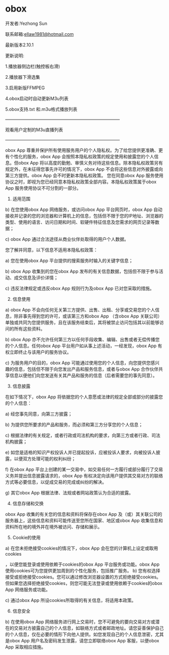# obox

开发者:Yezhong Sun

联系邮箱:ellaw1981@hotmail.com

最新版本2.10.1

更新说明:

1.播放器侧边栏(触控板右滑)

2.播放器下滑选集

3.启用新版FFMPEG

4.obox启动时自动更新M3u列表

5.obox支持.txt 和.m3u格式播放列表

——————————————————————————

观看用户定制的M3u直播列表

——————————————————————————

obox App 尊重并保护所有使用服务用户的个人隐私权。为了给您提供更准确、更有个性化的服务，obox App 会按照本隐私权政策的规定使用和披露您的个人信息。但obox App 将以高度的勤勉、审慎义务对待这些信息。除本隐私权政策另有规定外，在未征得您事先许可的情况下，obox App 不会将这些信息对外披露或向第三方提供。obox App 会不时更新本隐私权政策。 您在同意obox App 服务使用协议之时，即视为您已经同意本隐私权政策全部内容。本隐私权政策属于obox App 服务使用协议不可分割的一部分。 

1. 适用范围  

b) 在您使用obox App 网络服务，或访问obox App 平台网页时，obox App 自动接收并记录的您的浏览器和计算机上的信息，包括但不限于您的IP地址、浏览器的类型、使用的语言、访问日期和时间、软硬件特征信息及您需求的网页记录等数据； 

c) obox App 通过合法途径从商业伙伴处取得的用户个人数据。 

您了解并同意，以下信息不适用本隐私权政策： 

a) 您在使用obox App 平台提供的搜索服务时输入的关键字信息； 

b) obox App 收集到的您在obox App 发布的有关信息数据，包括但不限于参与活动、成交信息及评价详情； 

c) 违反法律规定或违反obox App 规则行为及obox App 已对您采取的措施。 

2. 信息使用 

a) obox App 不会向任何无关第三方提供、出售、出租、分享或交易您的个人信息，除非事先得到您的许可，或该第三方和obox App （含obox App 关联公司）单独或共同为您提供服务，且在该服务结束后，其将被禁止访问包括其以前能够访问的所有这些资料。 

b) obox App 亦不允许任何第三方以任何手段收集、编辑、出售或者无偿传播您的个人信息。任何obox App 平台用户如从事上述活动，一经发现，obox App 有权立即终止与该用户的服务协议。 

c) 为服务用户的目的，obox App 可能通过使用您的个人信息，向您提供您感兴趣的信息，包括但不限于向您发出产品和服务信息，或者与obox App 合作伙伴共享信息以便他们向您发送有关其产品和服务的信息（后者需要您的事先同意）。 

3. 信息披露 

在如下情况下，obox App 将依据您的个人意愿或法律的规定全部或部分的披露您的个人信息： 

a) 经您事先同意，向第三方披露； 

b) 为提供您所要求的产品和服务，而必须和第三方分享您的个人信息； 

c) 根据法律的有关规定，或者行政或司法机构的要求，向第三方或者行政、司法机构披露； 

e) 如您是适格的知识产权投诉人并已提起投诉，应被投诉人要求，向被投诉人披露，以便双方处理可能的权利纠纷；

f) 在obox App 平台上创建的某一交易中，如交易任何一方履行或部分履行了交易义务并提出信息披露请求的，obox App 有权决定向该用户提供其交易对方的联络方式等必要信息，以促成交易的完成或纠纷的解决。  

g) 其它obox App 根据法律、法规或者网站政策认为合适的披露。  

4. 信息存储和交换  

obox App 收集的有关您的信息和资料将保存在obox App 及（或）其关联公司的服务器上，这些信息和资料可能传送至您所在国家、地区或obox App 收集信息和资料所在地的境外并在境外被访问、存储和展示。 

5. Cookie的使用 

a) 在您未拒绝接受cookies的情况下，obox App 会在您的计算机上设定或取用cookies

，以便您能登录或使用依赖于cookies的obox App 平台服务或功能。obox App 使用cookies可为您提供更加周到的个性化服务，包括推广服务。  b) 您有权选择接受或拒绝接受cookies。您可以通过修改浏览器设置的方式拒绝接受cookies。但如果您选择拒绝接受cookies，则您可能无法登录或使用依赖于cookies的obox App 网络服务或功能。 

c) 通过obox App 所设cookies所取得的有关信息，将适用本政策。  

6. 信息安全  

b) 在使用obox App 网络服务进行网上交易时，您不可避免的要向交易对方或潜在的交易对方披露自己的个人信息，如联络方式或者邮政地址。请您妥善保护自己的个人信息，仅在必要的情形下向他人提供。如您发现自己的个人信息泄密，尤其是obox App 用户名及密码发生泄露，请您立即联络obox App 客服，以便obox App 采取相应措施。

